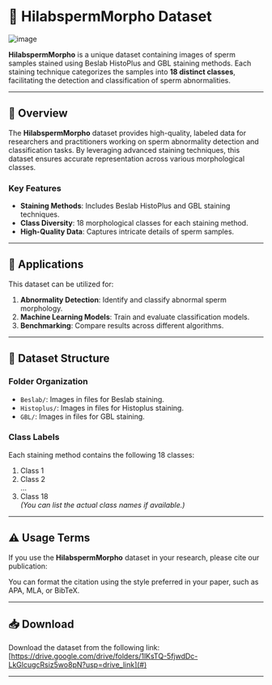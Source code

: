 # 🧬 HilabspermMorpho Dataset

![image](https://github.com/user-attachments/assets/520e3f0e-6828-4a3f-a13e-1ca80c9c7f1f)

**HilabspermMorpho** is a unique dataset containing images of sperm samples stained using Beslab HistoPlus and GBL staining methods. 
Each staining technique categorizes the samples into **18 distinct classes**, facilitating the detection and classification of sperm abnormalities.

---

## 📖 Overview

The **HilabspermMorpho** dataset provides high-quality, labeled data for researchers and practitioners working on sperm abnormality detection and classification tasks. By leveraging advanced staining techniques, this dataset ensures accurate representation across various morphological classes.

### **Key Features**
- **Staining Methods**: Includes Beslab HistoPlus and GBL staining techniques.
- **Class Diversity**: 18 morphological classes for each staining method.
- **High-Quality Data**: Captures intricate details of sperm samples.

---

## 🔬 Applications

This dataset can be utilized for:
1. **Abnormality Detection**: Identify and classify abnormal sperm morphology.
2. **Machine Learning Models**: Train and evaluate classification models.
3. **Benchmarking**: Compare results across different algorithms.

---

## 📂 Dataset Structure

### **Folder Organization**
- `Beslab/`: Images in files for Beslab staining.
- `Histoplus/`: Images in files for Histoplus staining.
- `GBL/`: Images in files for GBL staining.

### **Class Labels**
Each staining method contains the following 18 classes:
1. Class 1
2. Class 2  
...  
18. Class 18  
*(You can list the actual class names if available.)*

---

## ⚠️ Usage Terms

If you use the **HilabspermMorpho** dataset in your research, please cite our publication:


You can format the citation using the style preferred in your paper, such as APA, MLA, or BibTeX.

---

## 📥 Download

Download the dataset from the following link:  
[https://drive.google.com/drive/folders/1lKsTQ-5fjwdDc-LkGlcugcRsiz5wo8pN?usp=drive_link](#)

---
